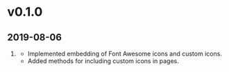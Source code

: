 # v0.1.0
## 2019-08-06

1. [](#new)
    * Implemented embedding of Font Awesome icons and custom icons.
    * Added methods for including custom icons in pages.

